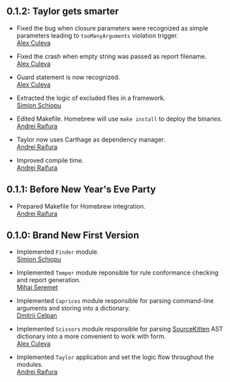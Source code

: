 ## 0.1.2: Taylor gets smarter

* Fixed the bug when closure parameters were recognized as simple parameters
  leading to `tooManyArguments` violation trigger.  
  [Alex Culeva](https://github.com/S2dentik)

* Fixed the crash when empty string was passed as report filename.  
  [Alex Culeva](https://github.com/S2dentik)

* Guard statement is now recognized.  
  [Alex Culeva](https://github.com/S2dentik)

* Extracted the logic of excluded files in a framework.  
  [Simion Schiopu](https://github.com/simionschiopu)

* Edited Makefile. Homebrew will use `make install` to deploy the binaries.  
  [Andrei Raifura](https://github.com/thelvis4)

* Taylor now uses Carthage as dependency manager.  
  [Andrei Raifura](https://github.com/thelvis4)

* Improved compile time.  
  [Andrei Raifura](https://github.com/thelvis4)

## 0.1.1: Before New Year's Eve Party

* Prepared Makefile for Homebrew integration.  
  [Andrei Raifura](https://github.com/thelvis4)


## 0.1.0: Brand New First Version

* Implemented `Finder` module.  
  [Simion Schiopu](https://github.com/simionschiopu)

* Implemented `Temper` module reponsible for rule conformance checking
  and report generation.  
  [Mihai Seremet](https://github.com/mihai8804858)

* Implemented `Caprices` module responsible for parsing command-line
  arguments and storing into a dictionary.  
  [Dmitrii Celpan](https://github.com/CelpanDmitrii)

* Implemented `Scissors` module responsible for parsing 
  [SourceKitten](https://github.com/jpsim/SourceKitten) AST dictionary into
  a more convenient to work with form.  
  [Alex Culeva](https://github.com/S2dentik)

* Implemented `Taylor` application and set the logic flow throughout the
  modules.  
  [Andrei Raifura](https://github.com/thelvis4)
